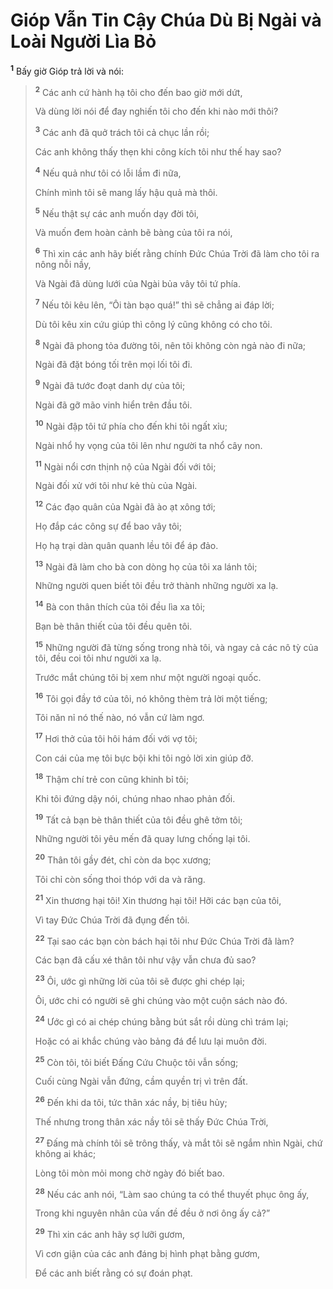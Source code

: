 # Gióp Vẫn Tin Cậy Chúa Dù Bị Ngài và Loài Người Lìa Bỏ
<sup><b>1</b></sup> Bấy giờ Gióp trả lời và nói:


> <sup><b>2</b></sup> Các anh cứ hành hạ tôi cho đến bao giờ mới dứt,
> 
> Và dùng lời nói để đay nghiến tôi cho đến khi nào mới thôi?
> 
> <sup><b>3</b></sup> Các anh đã quở trách tôi cả chục lần rồi;
> 
> Các anh không thấy thẹn khi công kích tôi như thế hay sao?
> 
> <sup><b>4</b></sup> Nếu quả như tôi có lỗi lầm đi nữa,
> 
> Chính mình tôi sẽ mang lấy hậu quả mà thôi.
> 
> <sup><b>5</b></sup> Nếu thật sự các anh muốn dạy đời tôi,
> 
> Và muốn đem hoàn cảnh bẽ bàng của tôi ra nói,
> 
> <sup><b>6</b></sup> Thì xin các anh hãy biết rằng chính Ðức Chúa Trời đã làm cho tôi ra nông nỗi nầy,
> 
> Và Ngài đã dùng lưới của Ngài bủa vây tôi tứ phía.
> 
> <sup><b>7</b></sup> Nếu tôi kêu lên, “Ôi tàn bạo quá!” thì sẽ chẳng ai đáp lời;
> 
> Dù tôi kêu xin cứu giúp thì công lý cũng không có cho tôi.
> 
> <sup><b>8</b></sup> Ngài đã phong tỏa đường tôi, nên tôi không còn ngả nào đi nữa;
> 
> Ngài đã đặt bóng tối trên mọi lối tôi đi.
> 
> <sup><b>9</b></sup> Ngài đã tước đoạt danh dự của tôi;
> 
> Ngài đã gỡ mão vinh hiển trên đầu tôi.
> 
> <sup><b>10</b></sup> Ngài đập tôi tứ phía cho đến khi tôi ngất xỉu;
> 
> Ngài nhổ hy vọng của tôi lên như người ta nhổ cây non.
> 
> <sup><b>11</b></sup> Ngài nổi cơn thịnh nộ của Ngài đối với tôi;
> 
> Ngài đối xử với tôi như kẻ thù của Ngài.
> 
> <sup><b>12</b></sup> Các đạo quân của Ngài đã ào ạt xông tới;
> 
> Họ đắp các công sự để bao vây tôi;
> 
> Họ hạ trại dàn quân quanh lều tôi để áp đảo.
> 
> <sup><b>13</b></sup> Ngài đã làm cho bà con dòng họ của tôi xa lánh tôi;
> 
> Những người quen biết tôi đều trở thành những người xa lạ.
> 
> <sup><b>14</b></sup> Bà con thân thích của tôi đều lìa xa tôi;
> 
> Bạn bè thân thiết của tôi đều quên tôi.
> 
> <sup><b>15</b></sup> Những người đã từng sống trong nhà tôi, và ngay cả các nô tỳ của tôi, đều coi tôi như người xa lạ.
> 
> Trước mắt chúng tôi bị xem như một người ngoại quốc.
> 
> <sup><b>16</b></sup> Tôi gọi đầy tớ của tôi, nó không thèm trả lời một tiếng;
> 
> Tôi năn nỉ nó thế nào, nó vẫn cứ làm ngơ.
> 
> <sup><b>17</b></sup> Hơi thở của tôi hôi hám đối với vợ tôi;
> 
> Con cái của mẹ tôi bực bội khi tôi ngỏ lời xin giúp đỡ.
> 
> <sup><b>18</b></sup> Thậm chí trẻ con cũng khinh bỉ tôi;
> 
> Khi tôi đứng dậy nói, chúng nhao nhao phản đối.
> 
> <sup><b>19</b></sup> Tất cả bạn bè thân thiết của tôi đều ghê tởm tôi;
> 
> Những người tôi yêu mến đã quay lưng chống lại tôi.
> 
> <sup><b>20</b></sup> Thân tôi gầy đét, chỉ còn da bọc xương;
> 
> Tôi chỉ còn sống thoi thóp với da và răng.
> 
> <sup><b>21</b></sup> Xin thương hại tôi! Xin thương hại tôi! Hỡi các bạn của tôi,
> 
> Vì tay Ðức Chúa Trời đã đụng đến tôi.
> 
> <sup><b>22</b></sup> Tại sao các bạn còn bách hại tôi như Ðức Chúa Trời đã làm?
> 
> Các bạn đã cấu xé thân tôi như vậy vẫn chưa đủ sao?
> 
> <sup><b>23</b></sup> Ôi, ước gì những lời của tôi sẽ được ghi chép lại;
> 
> Ôi, ước chi có người sẽ ghi chúng vào một cuộn sách nào đó.
> 
> <sup><b>24</b></sup> Ước gì có ai chép chúng bằng bút sắt rồi dùng chì trám lại;
> 
> Hoặc có ai khắc chúng vào bảng đá để lưu lại muôn đời.
> 
> <sup><b>25</b></sup> Còn tôi, tôi biết Ðấng Cứu Chuộc tôi vẫn sống;
> 
> Cuối cùng Ngài vẫn đứng, cầm quyền trị vì trên đất.
> 
> <sup><b>26</b></sup> Ðến khi da tôi, tức thân xác nầy, bị tiêu hủy;
> 
> Thế nhưng trong thân xác nầy tôi sẽ thấy Ðức Chúa Trời,
> 
> <sup><b>27</b></sup> Ðấng mà chính tôi sẽ trông thấy, và mắt tôi sẽ ngắm nhìn Ngài, chứ không ai khác;
> 
> Lòng tôi mòn mỏi mong chờ ngày đó biết bao.
> 
> <sup><b>28</b></sup> Nếu các anh nói, “Làm sao chúng ta có thể thuyết phục ông ấy,
> 
> Trong khi nguyên nhân của vấn đề đều ở nơi ông ấy cả?”
> 
> <sup><b>29</b></sup> Thì xin các anh hãy sợ lưỡi gươm,
> 
> Vì cơn giận của các anh đáng bị hình phạt bằng gươm,
> 
> Ðể các anh biết rằng có sự đoán phạt.
>

